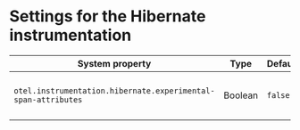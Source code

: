 # Settings for the Hibernate instrumentation

| System property | Type | Default | Description |
|---|---|---|---|
| `otel.instrumentation.hibernate.experimental-span-attributes` | Boolean | `false` | Enable the capture of span attributes (experimental). |